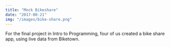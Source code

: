 ```yaml
---
title: "Mock Bikeshare"
date: "2017-08-21"
img: "/images/bike-share.png"
---
```


For the final project in Intro to Programming, four of us created a bike share app, using live data from Biketown. 